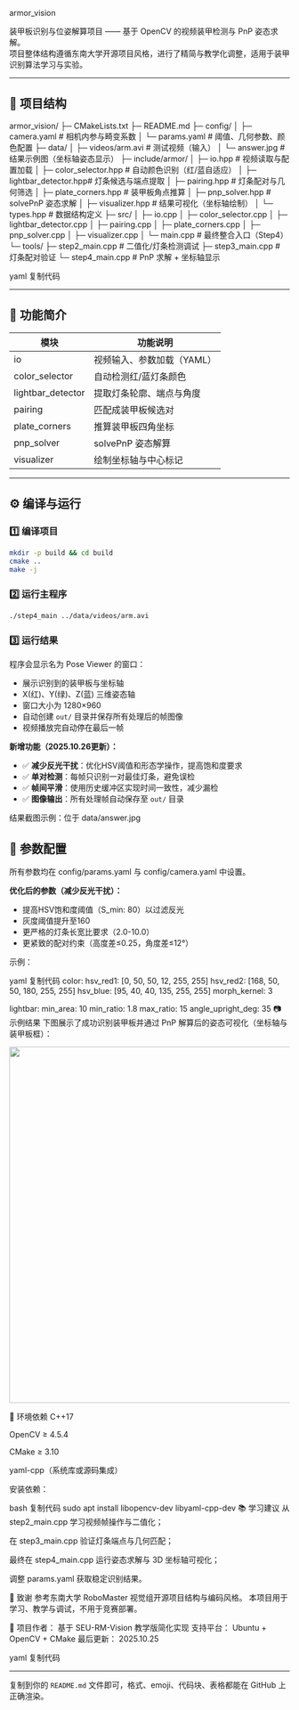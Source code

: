  armor_vision

装甲板识别与位姿解算项目 —— 基于 OpenCV 的视频装甲检测与 PnP 姿态求解。  
项目整体结构遵循东南大学开源项目风格，进行了精简与教学化调整，适用于装甲识别算法学习与实验。

---

## 📁 项目结构

armor_vision/
├─ CMakeLists.txt
├─ README.md
├─ config/
│ ├─ camera.yaml # 相机内参与畸变系数
│ └─ params.yaml # 阈值、几何参数、颜色配置
├─ data/
│ ├─ videos/arm.avi # 测试视频（输入）
│ └─ answer.jpg # 结果示例图（坐标轴姿态显示）
├─ include/armor/
│ ├─ io.hpp # 视频读取与配置加载
│ ├─ color_selector.hpp # 自动颜色识别（红/蓝自适应）
│ ├─ lightbar_detector.hpp# 灯条候选与端点提取
│ ├─ pairing.hpp # 灯条配对与几何筛选
│ ├─ plate_corners.hpp # 装甲板角点推算
│ ├─ pnp_solver.hpp # solvePnP 姿态求解
│ ├─ visualizer.hpp # 结果可视化（坐标轴绘制）
│ └─ types.hpp # 数据结构定义
├─ src/
│ ├─ io.cpp
│ ├─ color_selector.cpp
│ ├─ lightbar_detector.cpp
│ ├─ pairing.cpp
│ ├─ plate_corners.cpp
│ ├─ pnp_solver.cpp
│ ├─ visualizer.cpp
│ └─ main.cpp # 最终整合入口（Step4）
└─ tools/
├─ step2_main.cpp # 二值化/灯条检测调试
├─ step3_main.cpp # 灯条配对验证
└─ step4_main.cpp # PnP 求解 + 坐标轴显示

yaml
复制代码

---

## 🧭 功能简介

| 模块 | 功能说明 |
|------|-----------|
| io             | 视频输入、参数加载（YAML） |
| color_selector | 自动检测红/蓝灯条颜色 |
| lightbar_detector | 提取灯条轮廓、端点与角度 |
| pairing        | 匹配成装甲板候选对 |
| plate_corners  | 推算装甲板四角坐标 |
| pnp_solver     | solvePnP 姿态解算 |
| visualizer     | 绘制坐标轴与中心标记 |

---

## ⚙️ 编译与运行

### 1️⃣ 编译项目
```bash
mkdir -p build && cd build
cmake ..
make -j
```

### 2️⃣ 运行主程序
```bash
./step4_main ../data/videos/arm.avi
```

### 3️⃣ 运行结果
程序会显示名为 Pose Viewer 的窗口：

- 展示识别到的装甲板与坐标轴
- X(红)、Y(绿)、Z(蓝) 三维姿态轴
- 窗口大小为 1280×960
- 自动创建 `out/` 目录并保存所有处理后的帧图像
- 视频播放完自动停在最后一帧

**新增功能（2025.10.26更新）：**
- ✅ **减少反光干扰**：优化HSV阈值和形态学操作，提高饱和度要求
- ✅ **单对检测**：每帧只识别一对最佳灯条，避免误检
- ✅ **帧间平滑**：使用历史缓冲区实现时间一致性，减少漏检
- ✅ **图像输出**：所有处理帧自动保存至 `out/` 目录

结果截图示例：位于 data/answer.jpg

## 🧩 参数配置
所有参数均在 config/params.yaml 与 config/camera.yaml 中设置。

**优化后的参数（减少反光干扰）：**
- 提高HSV饱和度阈值（S_min: 80）以过滤反光
- 灰度阈值提升至160
- 更严格的灯条长宽比要求（2.0-10.0）
- 更紧致的配对约束（高度差≤0.25，角度差≤12°）

示例：

yaml
复制代码
color:
  hsv_red1: [0, 50, 50, 12, 255, 255]
  hsv_red2: [168, 50, 50, 180, 255, 255]
  hsv_blue: [95, 40, 40, 135, 255, 255]
  morph_kernel: 3

lightbar:
  min_area: 10
  min_ratio: 1.8
  max_ratio: 15
  angle_upright_deg: 35
📷 示例结果
下图展示了成功识别装甲板并通过 PnP 解算后的姿态可视化（坐标轴与装甲板框）：

<p align="center"> <img src="data/answer.jpg" width="640"/> </p>
📘 环境依赖
C++17

OpenCV ≥ 4.5.4

CMake ≥ 3.10

yaml-cpp（系统库或源码集成）

安装依赖：

bash
复制代码
sudo apt install libopencv-dev libyaml-cpp-dev
📚 学习建议
从 step2_main.cpp 学习视频帧操作与二值化；

在 step3_main.cpp 验证灯条端点与几何匹配；

最终在 step4_main.cpp 运行姿态求解与 3D 坐标轴可视化；

调整 params.yaml 获取稳定识别结果。

📎 致谢
参考东南大学 RoboMaster 视觉组开源项目结构与编码风格。
本项目用于学习、教学与调试，不用于竞赛部署。

🧠 项目作者：
基于 SEU-RM-Vision 教学版简化实现
支持平台： Ubuntu + OpenCV + CMake
最后更新： 2025.10.25

yaml
复制代码

---

复制到你的 `README.md` 文件即可，格式、emoji、代码块、表格都能在 GitHub 上正确渲染。

